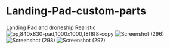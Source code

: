 # Landing-Pad-custom-parts
Landing Pad and droneship Realistic
![pp,840x830-pad,1000x1000,f8f8f8-copy](https://github.com/sfsupgrades/Landing-Pad-custom-parts/assets/121486721/ba8c34b0-4738-4f63-8b30-2c1379213019)
![Screenshot (296)](https://github.com/sfsupgrades/Landing-Pad-custom-parts/assets/121486721/ff665e5d-a0c0-4d02-990b-54ae92b99b50)
![Screenshot (298)](https://github.com/sfsupgrades/Landing-Pad-custom-parts/assets/121486721/92d2e632-406a-497c-8c1f-b7ec72828001)
![Screenshot (297)](https://github.com/sfsupgrades/Landing-Pad-custom-parts/assets/121486721/81b14c12-520a-4874-ae54-372fa4c7e1a2)
